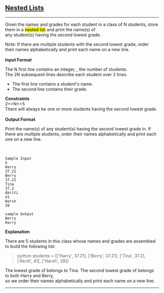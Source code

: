 ## [Nested Lists](https://www.hackerrank.com/challenges/nested-list/problem?isFullScreen=true)
--------
Given the names and grades for each student in a class of N students, store them in a <mark>nested list</mark> and print the name(s) of <br>
any student(s) having the second lowest grade.<br>

Note: If there are multiple students with the second lowest grade, order their names alphabetically and print each name on a new line.<br>
<br>
**Input Format** <br>

The N first line contains an integer, , the number of students.<br>
The 2N subsequent lines describe each student over 2 lines.<br>
- The first line contains a student's name.<br>
- The second line contains their grade.<br>

**Constraints** <br>
2<=N<=5 <br>
There will always be one or more students having the second lowest grade.<br>
<br>
**Output Format** <br>

Print the name(s) of any student(s) having the second lowest grade in. If there are multiple students, order their names alphabetically and print each one on a new line.<br>
<br>
<br>
```
Sample Input
5
Harry
37.21
Berry
37.21
Tina
37.2
Akriti
41
Harsh
39
```
```
sample Output
Berry
Harry
```
**Explanation**

There are 5 students in this class whose names and grades are assembled to build the following list:

>python students = [['Harry', 37.21], ['Berry', 37.21], ['Tina', 37.2], ['Akriti', 41], ['Harsh', 39]]

The lowest grade of  belongs to Tina. The second lowest grade of  belongs to both Harry and Berry,<br>
so we order their names alphabetically and print each name on a new line.

-----------------------------------------
